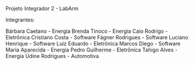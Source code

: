 Projeto Integrador 2 - LabArm

Integrantes:

Bárbara Caetano - Energia
Brenda Tinoco - Energia
Caio Rodrigo - Eletrônica
Cristiano Costa - Software
Fágner Rodrigues - Software
Luciano Henrique - Software
Luiz Eduardo - Eletrônica
Marcos Diego - Software
Maria Aparecida - Energia
Pedro Guilherme - Eletrônica
Tahigo Alves - Energia
Údine Rodrigues - Automotiva
